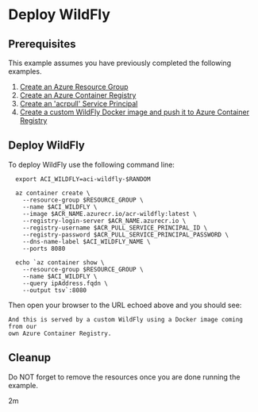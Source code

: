 
# Deploy WildFly

## Prerequisites

This example assumes you have previously completed the following examples.

1. [Create an Azure Resource Group](../../group/create/)
1. [Create an Azure Container Registry](../../acr/create/)
1. [Create an 'acrpull' Service Principal](../../acr/create-acrpull-service-principal/)
1. [Create a custom WildFly Docker image and push it to Azure Container Registry](../../acr/wildfly/)

## Deploy WildFly

To deploy WildFly use the following command line:

```shell
  export ACI_WILDFLY=aci-wildfly-$RANDOM

  az container create \
    --resource-group $RESOURCE_GROUP \
    --name $ACI_WILDFLY \
    --image $ACR_NAME.azurecr.io/acr-wildfly:latest \
    --registry-login-server $ACR_NAME.azurecr.io \
    --registry-username $ACR_PULL_SERVICE_PRINCIPAL_ID \
    --registry-password $ACR_PULL_SERVICE_PRINCIPAL_PASSWORD \
    --dns-name-label $ACI_WILDFLY_NAME \
    --ports 8080

  echo `az container show \
    --resource-group $RESOURCE_GROUP \
    --name $ACI_WILDFLY \
    --query ipAddress.fqdn \
    --output tsv`:8080
```

Then open your browser to the URL echoed above and you should see:

```text
And this is served by a custom WildFly using a Docker image coming from our 
own Azure Container Registry.
```

## Cleanup

Do NOT forget to remove the resources once you are done running the example.

2m
